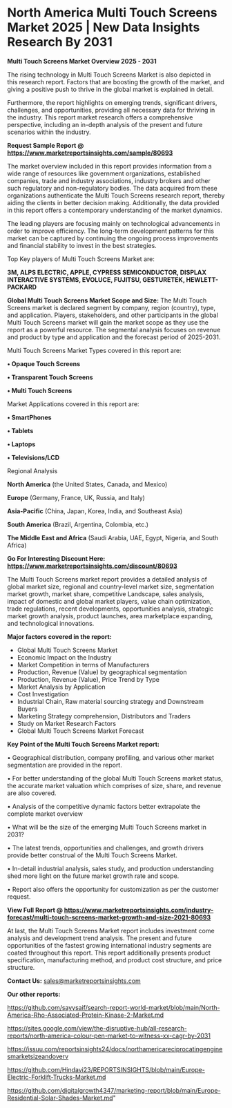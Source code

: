 # North America Multi Touch Screens Market 2025 | New Data Insights Research By 2031

<Strong> Multi Touch Screens Market Overview 2025 - 2031</strong>

The rising technology in Multi Touch Screens Market is also depicted in this research report. Factors that are boosting the growth of the market, and giving a positive push to thrive in the global market is explained in detail.

Furthermore, the report highlights on emerging trends, significant drivers, challenges, and opportunities, providing all necessary data for thriving in the industry. This report market research offers a comprehensive perspective, including an in-depth analysis of the present and future scenarios within the industry.

<strong>Request Sample Report @ <a href=https://www.marketreportsinsights.com/sample/80693>https://www.marketreportsinsights.com/sample/80693</a></strong>

The market overview included in this report provides information from a wide range of resources like government organizations, established companies, trade and industry associations, industry brokers and other such regulatory and non-regulatory bodies. The data acquired from these organizations authenticate the Multi Touch Screens research report, thereby aiding the clients in better decision making. Additionally, the data provided in this report offers a contemporary understanding of the market dynamics.

The leading players are focusing mainly on technological advancements in order to improve efficiency. The long-term development patterns for this market can be captured by continuing the ongoing process improvements and financial stability to invest in the best strategies.

Top Key players of Multi Touch Screens Market are:

<strong>3M, ALPS ELECTRIC, APPLE, CYPRESS SEMICONDUCTOR, DISPLAX INTERACTIVE SYSTEMS, EVOLUCE, FUJITSU, GESTURETEK, HEWLETT-PACKARD</strong>

<strong><b>Global Multi Touch Screens Market Scope and Size:</b></strong>
The Multi Touch Screens market is declared segment by company, region (country), type, and application. Players, stakeholders, and other participants in the global Multi Touch Screens market will gain the market scope as they use the report as a powerful resource. The segmental analysis focuses on revenue and product by type and application and the forecast period of 2025-2031.

Multi Touch Screens Market Types covered in this report are:

<strong>• Opaque Touch Screens

• Transparent Touch Screens

• Multi Touch Screens</strong>

Market Applications covered in this report are:

<strong>• SmartPhones

• Tablets

• Laptops

• Televisions/LCD</strong> 

Regional Analysis

<strong>North America</strong> (the United States, Canada, and Mexico)

<strong>Europe</strong> (Germany, France, UK, Russia, and Italy)

<strong>Asia-Pacific</strong> (China, Japan, Korea, India, and Southeast Asia)

<strong>South America</strong> (Brazil, Argentina, Colombia, etc.)

<strong>The Middle East and Africa</strong> (Saudi Arabia, UAE, Egypt, Nigeria, and South Africa)

<strong>Go For Interesting Discount Here: <a href=https://www.marketreportsinsights.com/discount/80693>https://www.marketreportsinsights.com/discount/80693</a></strong>

The Multi Touch Screens market report provides a detailed analysis of global market size, regional and country-level market size, segmentation market growth, market share, competitive Landscape, sales analysis, impact of domestic and global market players, value chain optimization, trade regulations, recent developments, opportunities analysis, strategic market growth analysis, product launches, area marketplace expanding, and technological innovations.

<strong><b>Major factors covered in the report:</b></strong>
<ul>
  <li>Global Multi Touch Screens Market </li>
  <li>Economic Impact on the Industry</li>
  <li>Market Competition in terms of Manufacturers</li>
  <li>Production, Revenue (Value) by geographical segmentation</li>
  <li>Production, Revenue (Value), Price Trend by Type</li>
  <li>Market Analysis by Application</li>
  <li>Cost Investigation</li>
  <li>Industrial Chain, Raw material sourcing strategy and Downstream Buyers</li>
  <li>Marketing Strategy comprehension, Distributors and Traders</li>
  <li>Study on Market Research Factors</li>
  <li>Global Multi Touch Screens Market Forecast</li>
</ul>

<strong><b>Key Point of the Multi Touch Screens Market report:</b></strong>

• Geographical distribution, company profiling, and various other market segmentation are provided in the report.

• For better understanding of the global Multi Touch Screens market status, the accurate market valuation which comprises of size, share, and revenue are also covered.

• Analysis of the competitive dynamic factors better extrapolate the complete market overview

• What will be the size of the emerging Multi Touch Screens market in 2031?

• The latest trends, opportunities and challenges, and growth drivers provide better construal of the Multi Touch Screens Market.

• In-detail industrial analysis, sales study, and production understanding shed more light on the future market growth rate and scope.

• Report also offers the opportunity for customization as per the customer request.

<strong><b>View Full Report @ <a href=https://www.marketreportsinsights.com/industry-forecast/multi-touch-screens-market-growth-and-size-2021-80693>https://www.marketreportsinsights.com/industry-forecast/multi-touch-screens-market-growth-and-size-2021-80693</a></b></strong>


At last, the Multi Touch Screens Market report includes investment come analysis and development trend analysis. The present and future opportunities of the fastest growing international industry segments are coated throughout this report. This report additionally presents product specification, manufacturing method, and product cost structure, and price structure.

<strong>Contact Us:</strong>
sales@marketreportsinsights.com

<strong>Our other reports:</strong>

<a href=https://github.com/sayysaif/search-report-world-market/blob/main/North-America-Rho-Associated-Protein-Kinase-2-Market.md>https://github.com/sayysaif/search-report-world-market/blob/main/North-America-Rho-Associated-Protein-Kinase-2-Market.md</a>

<a href=https://sites.google.com/view/the-disruptive-hub/all-research-reports/north-america-colour-pen-market-to-witness-xx-cagr-by-2031>https://sites.google.com/view/the-disruptive-hub/all-research-reports/north-america-colour-pen-market-to-witness-xx-cagr-by-2031</a>

<a href=https://issuu.com/reportsinsights24/docs/northamericareciprocatingenginesmarketsizeandoverv>https://issuu.com/reportsinsights24/docs/northamericareciprocatingenginesmarketsizeandoverv</a>

<a href=https://github.com/Hindavi23/REPORTSINSIGHTS/blob/main/Europe-Electric-Forklift-Trucks-Market.md>https://github.com/Hindavi23/REPORTSINSIGHTS/blob/main/Europe-Electric-Forklift-Trucks-Market.md</a>

<a href=https://github.com/digitalgrowth4347/marketing-report/blob/main/Europe-Residential-Solar-Shades-Market.md>https://github.com/digitalgrowth4347/marketing-report/blob/main/Europe-Residential-Solar-Shades-Market.md</a>"
